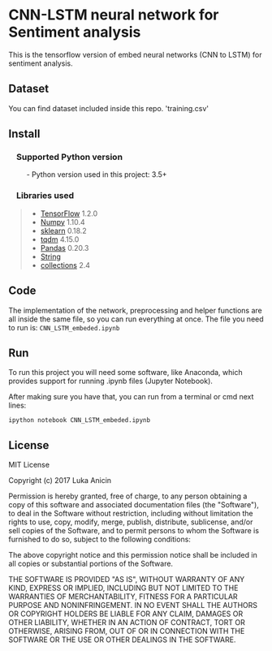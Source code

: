 # CNN-LSTM neural network for Sentiment analysis

This is the tensorflow version of embed neural networks (CNN to LSTM) for sentiment analysis. 

## Dataset

You can find dataset included inside this repo. 'training.csv'

## Install

### &nbsp;&nbsp;&nbsp; Supported Python version
&nbsp;&nbsp;&nbsp;&nbsp;&nbsp;&nbsp;&nbsp;&nbsp;&nbsp;- Python version used in this project: 3.5+

### &nbsp;&nbsp;&nbsp; Libraries used

> *  [TensorFlow](http://tensorflow.org) 1.2.0
> *  [Numpy](http://www.numpy.org) 1.10.4
> *  [sklearn](http://scikit-learn.org/stable/) 0.18.2
> *  [tqdm](https://pypi.python.org/pypi/tqdm) 4.15.0
> *  [Pandas](http://pandas.pydata.org) 0.20.3
> *  [String](https://docs.python.org/2/library/string.html) 
> *  [collections](https://docs.python.org/2/library/collections.html) 2.4

## Code

The implementation of the network, preprocessing and helper functions are all inside the same file, so you can run everything at once. 
The file you need to run is: `CNN_LSTM_embeded.ipynb`


## Run

To run this project you will need some software, like Anaconda, which provides support for running .ipynb files (Jupyter Notebook).

After making sure you have that, you can run from a terminal or cmd next lines:

`ipython notebook CNN_LSTM_embeded.ipynb`


## License

MIT License

Copyright (c) 2017 Luka Anicin

Permission is hereby granted, free of charge, to any person obtaining a copy
of this software and associated documentation files (the "Software"), to deal
in the Software without restriction, including without limitation the rights
to use, copy, modify, merge, publish, distribute, sublicense, and/or sell
copies of the Software, and to permit persons to whom the Software is
furnished to do so, subject to the following conditions:

The above copyright notice and this permission notice shall be included in all
copies or substantial portions of the Software.

THE SOFTWARE IS PROVIDED "AS IS", WITHOUT WARRANTY OF ANY KIND, EXPRESS OR
IMPLIED, INCLUDING BUT NOT LIMITED TO THE WARRANTIES OF MERCHANTABILITY,
FITNESS FOR A PARTICULAR PURPOSE AND NONINFRINGEMENT. IN NO EVENT SHALL THE
AUTHORS OR COPYRIGHT HOLDERS BE LIABLE FOR ANY CLAIM, DAMAGES OR OTHER
LIABILITY, WHETHER IN AN ACTION OF CONTRACT, TORT OR OTHERWISE, ARISING FROM,
OUT OF OR IN CONNECTION WITH THE SOFTWARE OR THE USE OR OTHER DEALINGS IN THE
SOFTWARE.

